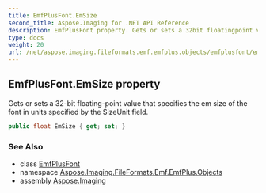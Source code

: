 ```yaml
---
title: EmfPlusFont.EmSize
second_title: Aspose.Imaging for .NET API Reference
description: EmfPlusFont property. Gets or sets a 32bit floatingpoint value that specifies the em size of the font in units specified by the SizeUnit field
type: docs
weight: 20
url: /net/aspose.imaging.fileformats.emf.emfplus.objects/emfplusfont/emsize/
---
```

## EmfPlusFont.EmSize property

Gets or sets a 32-bit floating-point value that specifies the em size of the font in units specified by the SizeUnit field.

```csharp
public float EmSize { get; set; }
```

### See Also

* class [EmfPlusFont](../)
* namespace [Aspose.Imaging.FileFormats.Emf.EmfPlus.Objects](../../emfplusfont/)
* assembly [Aspose.Imaging](../../../)


